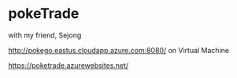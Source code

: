 # pokeTrade
with my friend, Sejong

http://pokego.eastus.cloudapp.azure.com:8080/ on Virtual Machine

https://poketrade.azurewebsites.net/
